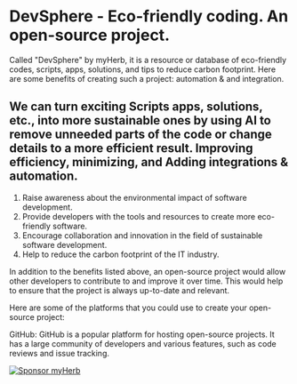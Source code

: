 # DevSphere - Eco-friendly coding. An open-source project.

Called "DevSphere" by myHerb, it is a resource or database of eco-friendly codes, scripts, apps, solutions, and tips to reduce carbon footprint. Here are some benefits of creating such a project: automation & and integration.

## We can turn exciting Scripts apps, solutions, etc., into more sustainable ones by using AI to remove unneeded parts of the code or change details to a more efficient result. Improving efficiency, minimizing, and Adding integrations & automation.

1. Raise awareness about the environmental impact of software development.
2. Provide developers with the tools and resources to create more eco-friendly software.
3. Encourage collaboration and innovation in the field of sustainable software development.
4. Help to reduce the carbon footprint of the IT industry.

In addition to the benefits listed above, an open-source project would allow other developers to contribute to and improve it over time. This would help to ensure that the project is always up-to-date and relevant.

Here are some of the platforms that you could use to create your open-source project:

GitHub: GitHub is a popular platform for hosting open-source projects. It has a large community of developers and various features, such as code reviews and issue tracking.

[![Sponsor myHerb](https://user-images.githubusercontent.com/SPONSORS/myHerb/avatar.png)](https://github.com/sponsors/myHerbai)
